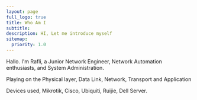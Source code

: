 ```yaml
---
layout: page
full_logo: true
title: Who Am I
subtitle: 
description: HI, Let me introduce myself
sitemap:
  priority: 1.0
---
```

Hallo. I'm Rafli, a Junior Network Engineer, Network Automation enthusiasts, and System Administration. 

Playing on the Physical layer, Data Link, Network, Transport and Application

Devices used, Mikrotik, Cisco, Ubiquiti, Ruijie, Dell Server. 

<!-- ![python](https://upload.wikimedia.org/wikipedia/commons/3/37/MikroTik_logo.svg) -->
<br>
<br>
<br>
<br>
<br>
<br>
<br>
